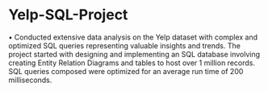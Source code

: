 # Yelp-SQL-Project
•	Conducted extensive data analysis on the Yelp dataset with complex and optimized SQL queries representing valuable insights and trends. The project started with designing and implementing an SQL database involving creating Entity Relation Diagrams and tables to host over 1 million records. SQL queries composed were optimized for an average run time of 200 milliseconds.
